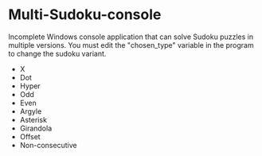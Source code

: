 # Multi-Sudoku-console
Incomplete Windows console application that can solve Sudoku puzzles in multiple versions. You must edit the "chosen_type" variable in the program to change the sudoku variant.

- X
- Dot
- Hyper
- Odd
- Even
- Argyle
- Asterisk
- Girandola
- Offset
- Non-consecutive
